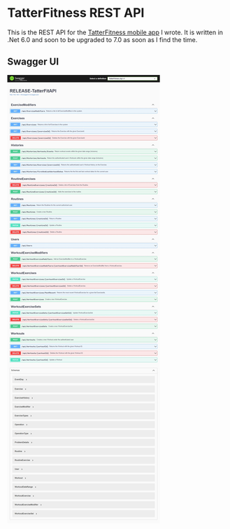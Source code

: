 # TatterFitness REST API
This is the REST API for the [TatterFitness mobile app](https://github.com/ChristopherPope/tatter-fitness-mobile) I wrote. It is written in .Net 6.0 and soon to be upgraded to 7.0 as soon as I find the time.

## Swagger UI
<img src="/SwaggerUI.jpeg"></img>

